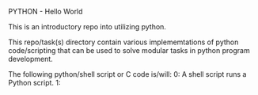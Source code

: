 PYTHON - Hello World

This is an introductory repo into utilizing python.

This repo/task(s) directory contain various implememtations of python
code/scripting that can be used to solve modular tasks in python program
development.

The following python/shell script or C code is/will:
0: A shell script runs a Python script.
1: